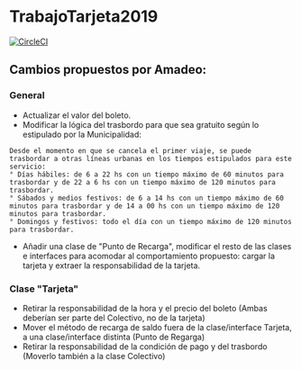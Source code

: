 # TrabajoTarjeta2019

[![CircleCI](https://circleci.com/gh/amadeomendez/TrabajoTarjeta2019.svg?style=svg)](https://circleci.com/gh/amadeomendez/TrabajoTarjeta2019)

## Cambios propuestos por Amadeo:

### General

- Actualizar el valor del boleto.
- Modificar la lógica del trasbordo para que sea gratuito según lo estipulado por la Municipalidad:
```
Desde el momento en que se cancela el primer viaje, se puede trasbordar a otras líneas urbanas en los tiempos estipulados para este servicio:
° Días hábiles: de 6 a 22 hs con un tiempo máximo de 60 minutos para trasbordar y de 22 a 6 hs con un tiempo máximo de 120 minutos para trasbordar.
° Sábados y medios festivos: de 6 a 14 hs con un tiempo máximo de 60 minutos para trasbordar y de 14 a 00 hs con un tiempo máximo de 120 minutos para trasbordar.
° Domingos y festivos: todo el día con un tiempo máximo de 120 minutos para trasbordar.
```
- Añadir una clase de "Punto de Recarga", modificar el resto de las clases e interfaces para acomodar al comportamiento propuesto: cargar la tarjeta y extraer la responsabilidad de la tarjeta.

### Clase "Tarjeta"
- Retirar la responsabilidad de la hora y el precio del boleto (Ambas deberían ser parte del Colectivo, no de la tarjeta)
- Mover el método de recarga de saldo fuera de la clase/interface Tarjeta, a una clase/interface distinta (Punto de Regarga)
- Retirar la responsabilidad de la condición de pago y del trasbordo (Moverlo también a la clase Colectivo)
